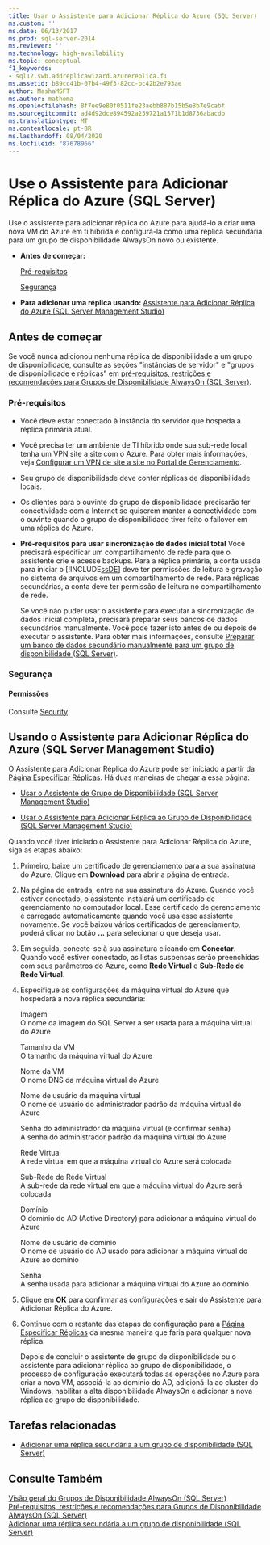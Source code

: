 ```yaml
---
title: Usar o Assistente para Adicionar Réplica do Azure (SQL Server) | Microsoft Docs
ms.custom: ''
ms.date: 06/13/2017
ms.prod: sql-server-2014
ms.reviewer: ''
ms.technology: high-availability
ms.topic: conceptual
f1_keywords:
- sql12.swb.addreplicawizard.azurereplica.f1
ms.assetid: b89cc41b-07b4-49f3-82cc-bc42b2e793ae
author: MashaMSFT
ms.author: mathoma
ms.openlocfilehash: 8f7ee9e80f0511fe23aebb887b15b5e8b7e9cabf
ms.sourcegitcommit: ad4d92dce894592a259721a1571b1d8736abacdb
ms.translationtype: MT
ms.contentlocale: pt-BR
ms.lasthandoff: 08/04/2020
ms.locfileid: "87678966"
---
```

# <a name="use-the-add-azure-replica-wizard-sql-server"></a>Use o Assistente para Adicionar Réplica do Azure (SQL Server)
  Use o assistente para adicionar réplica do Azure para ajudá-lo a criar uma nova VM do Azure em ti híbrida e configurá-la como uma réplica secundária para um grupo de disponibilidade AlwaysOn novo ou existente.  
  
-   **Antes de começar:**  
  
     [Pré-requisitos](#Prerequisites)  
  
     [Segurança](#Security)  
  
-   **Para adicionar uma réplica usando:**  [Assistente para Adicionar Réplica do Azure (SQL Server Management Studio)](#SSMSProcedure)  
  
##  <a name="before-you-begin"></a><a name="BeforeYouBegin"></a> Antes de começar  
 Se você nunca adicionou nenhuma réplica de disponibilidade a um grupo de disponibilidade, consulte as seções "instâncias de servidor" e "grupos de disponibilidade e réplicas" em [pré-requisitos, restrições e recomendações para Grupos de Disponibilidade AlwaysOn &#40;SQL Server&#41;](prereqs-restrictions-recommendations-always-on-availability.md).  
  
###  <a name="prerequisites"></a><a name="Prerequisites"></a> Pré-requisitos  
  
-   Você deve estar conectado à instância do servidor que hospeda a réplica primária atual.  
  
-   Você precisa ter um ambiente de TI híbrido onde sua sub-rede local tenha um VPN site a site com o Azure. Para obter mais informações, veja [Configurar um VPN de site a site no Portal de Gerenciamento](https://azure.microsoft.com/documentation/articles/vpn-gateway-site-to-site-create).  
  
-   Seu grupo de disponibilidade deve conter réplicas de disponibilidade locais.  
  
-   Os clientes para o ouvinte do grupo de disponibilidade precisarão ter conectividade com a Internet se quiserem manter a conectividade com o ouvinte quando o grupo de disponibilidade tiver feito o failover em uma réplica do Azure.  
  
-   **Pré-requisitos para usar sincronização de dados inicial total** Você precisará especificar um compartilhamento de rede para que o assistente crie e acesse backups. Para a réplica primária, a conta usada para iniciar o [!INCLUDE[ssDE](../../../includes/ssde-md.md)] deve ter permissões de leitura e gravação no sistema de arquivos em um compartilhamento de rede. Para réplicas secundárias, a conta deve ter permissão de leitura no compartilhamento de rede.  
  
     Se você não puder usar o assistente para executar a sincronização de dados inicial completa, precisará preparar seus bancos de dados secundários manualmente. Você pode fazer isto antes de ou depois de executar o assistente. Para obter mais informações, consulte [Preparar um banco de dados secundário manualmente para um grupo de disponibilidade &#40;SQL Server&#41;](manually-prepare-a-secondary-database-for-an-availability-group-sql-server.md).  
  
###  <a name="security"></a><a name="Security"></a> Segurança  
  
####  <a name="permissions"></a><a name="Permissions"></a> Permissões  
 Consulte [Security](use-the-add-replica-to-availability-group-wizard-sql-server-management-studio.md#Security)  
  
##  <a name="using-the-add-azure-replica-wizard-sql-server-management-studio"></a><a name="SSMSProcedure"></a> Usando o Assistente para Adicionar Réplica do Azure (SQL Server Management Studio)  
 O Assistente para Adicionar Réplica do Azure pode ser iniciado a partir da [Página Especificar Réplicas](specify-replicas-page-new-availability-group-wizard-add-replica-wizard.md). Há duas maneiras de chegar a essa página:  
  
-   [Usar o Assistente de Grupo de Disponibilidade &#40;SQL Server Management Studio&#41;](use-the-availability-group-wizard-sql-server-management-studio.md)  
  
-   [Usar o Assistente para Adicionar Réplica ao Grupo de Disponibilidade &#40;SQL Server Management Studio&#41;](use-the-add-replica-to-availability-group-wizard-sql-server-management-studio.md)  
  
 Quando você tiver iniciado o Assistente para Adicionar Réplica do Azure, siga as etapas abaixo:  
  
1.  Primeiro, baixe um certificado de gerenciamento para a sua assinatura do Azure. Clique em **Download** para abrir a página de entrada.  
  
2.  Na página de entrada, entre na sua assinatura do Azure. Quando você estiver conectado, o assistente instalará um certificado de gerenciamento no computador local. Esse certificado de gerenciamento é carregado automaticamente quando você usa esse assistente novamente. Se você baixou vários certificados de gerenciamento, poderá clicar no botão **...** para selecionar o que deseja usar.  
  
3.  Em seguida, conecte-se à sua assinatura clicando em **Conectar**. Quando você estiver conectado, as listas suspensas serão preenchidas com seus parâmetros do Azure, como **Rede Virtual** e **Sub-Rede de Rede Virtual**.  
  
4.  Especifique as configurações da máquina virtual do Azure que hospedará a nova réplica secundária:  
  
     Imagem  
     O nome da imagem do SQL Server a ser usada para a máquina virtual do Azure  
  
     Tamanho da VM  
     O tamanho da máquina virtual do Azure  
  
     Nome da VM  
     O nome DNS da máquina virtual do Azure  
  
     Nome de usuário da máquina virtual  
     O nome de usuário do administrador padrão da máquina virtual do Azure  
  
     Senha do administrador da máquina virtual (e confirmar senha)  
     A senha do administrador padrão da máquina virtual do Azure  
  
     Rede Virtual  
     A rede virtual em que a máquina virtual do Azure será colocada  
  
     Sub-Rede de Rede Virtual  
     A sub-rede da rede virtual em que a máquina virtual do Azure será colocada  
  
     Domínio  
     O domínio do AD (Active Directory) para adicionar a máquina virtual do Azure  
  
     Nome de usuário de domínio  
     O nome de usuário do AD usado para adicionar a máquina virtual do Azure ao domínio  
  
     Senha  
     A senha usada para adicionar a máquina virtual do Azure ao domínio  
  
5.  Clique em **OK** para confirmar as configurações e sair do Assistente para Adicionar Réplica do Azure.  
  
6.  Continue com o restante das etapas de configuração para a [Página Especificar Réplicas](specify-replicas-page-new-availability-group-wizard-add-replica-wizard.md) da mesma maneira que faria para qualquer nova réplica.  
  
     Depois de concluir o assistente de grupo de disponibilidade ou o assistente para adicionar réplica ao grupo de disponibilidade, o processo de configuração executará todas as operações no Azure para criar a nova VM, associá-la ao domínio do AD, adicioná-la ao cluster do Windows, habilitar a alta disponibilidade AlwaysOn e adicionar a nova réplica ao grupo de disponibilidade.  
  
##  <a name="related-tasks"></a><a name="RelatedTasks"></a> Tarefas relacionadas  
  
-   [Adicionar uma réplica secundária a um grupo de disponibilidade &#40;SQL Server&#41;](add-a-secondary-replica-to-an-availability-group-sql-server.md)  
  
## <a name="see-also"></a>Consulte Também  
 [Visão geral do Grupos de Disponibilidade AlwaysOn &#40;SQL Server&#41;](overview-of-always-on-availability-groups-sql-server.md)   
 [Pré-requisitos, restrições e recomendações para Grupos de Disponibilidade AlwaysOn &#40;SQL Server&#41;](prereqs-restrictions-recommendations-always-on-availability.md)   
 [Adicionar uma réplica secundária a um grupo de disponibilidade &#40;SQL Server&#41;](add-a-secondary-replica-to-an-availability-group-sql-server.md)  
  
  
